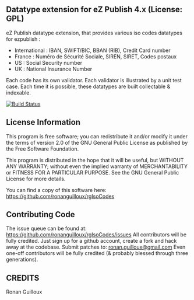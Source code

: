 Datatype extension for eZ Publish 4.x (License: GPL)
----------------------------------------------------

eZ Publish datatype extension, that provides various iso codes datatypes for ezpublish :

* International : IBAN, SWIFT/BIC, BBAN (RIB), Credit Card number
* France : Numéro de Sécurité Sociale, SIREN, SIRET, Codes postaux
* US : Social Security number
* UK : National Insurance Number

Each code has its own validator.
Each validator is illustrated by a unit test case.
Each time it is possible, these datatypes are built collectable & indexable.

[![Build Status](https://secure.travis-ci.org/ronanguilloux/rgIsoCodes.png?branch=master)](http://travis-ci.org/ronanguilloux/rgIsoCodes)

License Information
-------------------

This program is free software; you can redistribute it and/or
modify it under the terms of version 2.0  of the GNU General
Public License as published by the Free Software Foundation.

This program is distributed in the hope that it will be useful,
but WITHOUT ANY WARRANTY; without even the implied warranty of
MERCHANTABILITY or FITNESS FOR A PARTICULAR PURPOSE. See the
GNU General Public License for more details.

You can find a copy of this software here: https://github.com/ronanguilloux/rgIsoCodes


Contributing Code
-----------------

The issue queue can be found at: https://github.com/ronanguilloux/rgIsoCodes/issues
All contributors will be fully credited. Just sign up for a github account, create a fork and hack away at the codebase.
Submit patches to: ronan.guilloux@gmail.com
Even one-off contributors will be fully credited (& probably blessed through three generations).

CREDITS
-------

Ronan Guilloux
